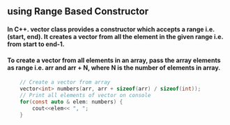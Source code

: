 ## using Range Based Constructor

#### In C++. vector class provides a constructor which accepts a range i.e.(start, end). It creates a vector from all the element in the given range i.e. from start to end-1.
#### To create a vector from all elements in an array, pass the array elements as range i.e. arr and arr + N, where N is the number of elements in array. 
```c int arr[] = {1, 3, 4, 7, 8, 9};
    // Create a vector from array
    vector<int> numbers(arr, arr + sizeof(arr) / sizeof(int));
    // Print all elements of vector on console
    for(const auto & elem: numbers) {
        cout<<elem<< ", ";
    }
 ```
